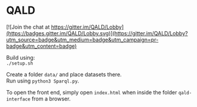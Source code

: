 # QALD

[![Join the chat at https://gitter.im/QALD/Lobby](https://badges.gitter.im/QALD/Lobby.svg)](https://gitter.im/QALD/Lobby?utm_source=badge&utm_medium=badge&utm_campaign=pr-badge&utm_content=badge)

Build using:  
`./setup.sh`

Create a folder `data/` and place datasets there.  
Run using `python3 Sparql.py`.

To open the front end, simply open `index.html` when inside the folder `qald-interface` from a browser.
